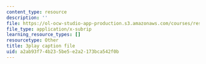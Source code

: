 ```yaml
---
content_type: resource
description: ''
file: https://ol-ocw-studio-app-production.s3.amazonaws.com/courses/res-3-002-collaborative-design-and-creative-expression-with-arduino-microcontrollers-january-iap-2017/a2ab93f74b235be5e2a2173bca542f0b_XmpKWntLzPQ.srt
file_type: application/x-subrip
learning_resource_types: []
resourcetype: Other
title: 3play caption file
uid: a2ab93f7-4b23-5be5-e2a2-173bca542f0b
---
```


